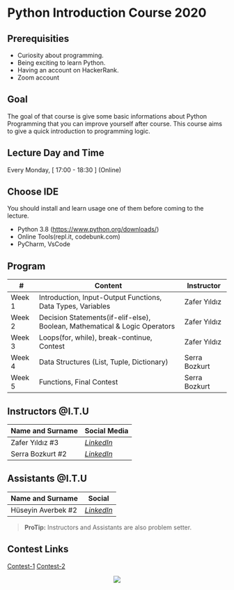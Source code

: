 # Python Introduction Course 2020

## Prerequisities

 - Curiosity about programming.
 - Being exciting to learn Python.
 - Having an account on HackerRank.
 - Zoom account

## Goal

The goal of that course is give some basic informations about Python Programming that you can improve yourself after course. This course aims to give a quick introduction to programming logic.

## Lecture Day and Time

Every Monday, [ 17:00 - 18:30 ] (Online)

## Choose IDE

You should install and learn usage one of them before coming to the lecture.
 - Python 3.8 (https://www.python.org/downloads/)
 - Online Tools(repl.it, codebunk.com)
 - PyCharm, VsCode

## Program

|     #           |Content                          | Instructor                        
|----------------|-------------------------------|-----------------------------|
| Week 1 | Introduction, Input-Output Functions, Data Types, Variables | Zafer Yıldız 
| Week 2 | Decision Statements(if-elif-else), Boolean, Mathematical & Logic Operators | Zafer Yıldız
| Week 3 | Loops(for, while), break-continue, Contest | Zafer Yıldız
| Week 4 | Data Structures (List, Tuple, Dictionary) | Serra Bozkurt
| Week 5 | Functions, Final Contest| Serra Bozkurt


## Instructors @I.T.U

| Name and Surname | Social Media |
|--|--|
| Zafer Yıldız #3 | [*LinkedIn*](https://www.linkedin.com/in/zafryldz/) |
| Serra Bozkurt #2 | [*LinkedIn*](https://www.linkedin.com/in/serra-bozkurt-6308401a3/) |

## Assistants @I.T.U

| Name and Surname | Social  |
|--|--|
| Hüseyin Averbek #2 | [*LinkedIn*](https://www.linkedin.com/in/h%C3%BCseyin-averbek-640a921b5/) |

> **ProTip:** Instructors and Assistants are also problem setter.

## Contest Links
[Contest-1](https://www.hackerrank.com/contests/itu-acm-python-introduction-course/challenges)
[Contest-2](http://www.algocompsite.ituacm.com/contest/deneme)


<p align="center">
  <a href="//ituacm.com" target="_blank">
    <img src="https://ituacm.com/wp-content/uploads/2017/08/itu-logo.png">
  </a>
</p>

